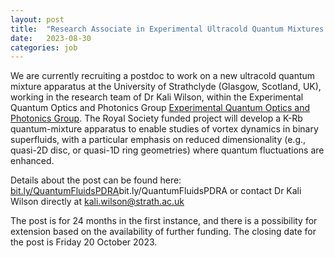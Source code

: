 ```yaml
---
layout: post
title:  "Research Associate in Experimental Ultracold Quantum Mixtures at the University of Strathclyde"
date:   2023-08-30
categories: job
---
```


We are currently recruiting a postdoc to work on a new ultracold quantum mixture apparatus at the University of Strathclyde (Glasgow, Scotland, UK), working in the research team of Dr Kali Wilson, within the Experimental Quantum Optics and Photonics Group <a href="https://eqop.phys.strath.ac.uk/"> Experimental Quantum Optics and Photonics Group</a>. The Royal Society funded project will develop a K-Rb quantum-mixture apparatus to enable studies of vortex dynamics in binary superfluids, with a particular emphasis on reduced dimensionality (e.g., quasi-2D disc, or quasi-1D ring geometries) where quantum fluctuations are enhanced.  

Details about the post can be found here: <a href="bit.ly/QuantumFluidsPDRA"> bit.ly/QuantumFluidsPDRA</a>bit.ly/QuantumFluidsPDRA or contact Dr Kali Wilson directly at kali.wilson@strath.ac.uk

The post is for 24 months in the first instance, and there is a possibility for extension based on the availability of further funding.  The closing date for the post is Friday 20 October 2023. 
 
